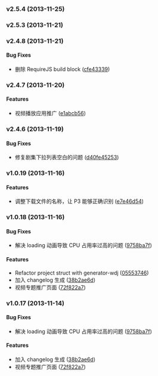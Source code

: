 <a name="v2.5.4"></a>
### v2.5.4 (2013-11-25)

<a name="v2.5.3"></a>
### v2.5.3 (2013-11-21)

<a name="v2.4.8"></a>
### v2.4.8 (2013-11-21)


#### Bug Fixes

* 删除 RequireJS build block ([cfe43339](https://github.com/wandoulabs/Oscar/commit/cfe43339ac2abf04bb353d4fe8809866f35a54f5))

<a name="v2.4.7"></a>
### v2.4.7 (2013-11-20)


#### Features

* 视频播放应用推广 ([e1abcb56](https://github.com/wandoulabs/Oscar/commit/e1abcb56cfb02dc68822bbb2e752ae4cf68ae0bf))

<a name="v2.4.6"></a>
### v2.4.6 (2013-11-19)


#### Bug Fixes

* 修复剧集下拉列表空白的问题 ([d40fe45253](https://github.com/wandoulabs/Oscar/commit/d40fe45253ab56ec08986110ae53801334a9f829))

<a name="v1.0.19"></a>
### v1.0.19 (2013-11-16)


#### Features

* 调整下载文件的名称，让 P3 能够正确识别 ([e7e46d54](https://github.com/wandoulabs/Oscar/commit/e7e46d5415ac3f966c93e3377b2463a15fdcac4f))

<a name="v1.0.18"></a>
### v1.0.18 (2013-11-16)


#### Bug Fixes

* 解决 loading 动画导致 CPU 占用率过高的问题 ([9758ba7f](https://github.com/wandoulabs/Oscar/commit/9758ba7ffe5126aaddfcf778b3f314f06332d13e))


#### Features

* Refactor project struct with generator-wdj ([05553746](https://github.com/wandoulabs/Oscar/commit/05553746b869730593cc64856cd5616c8991ed23))
* 加入 changelog 生成 ([38b2ae6d](https://github.com/wandoulabs/Oscar/commit/38b2ae6de3568b958e9c65601bd5a724858192d7))
* 视频专题推广页面 ([72f822a7](https://github.com/wandoulabs/Oscar/commit/72f822a7805e7840f772bec8a1b629a333e0b691))

<a name="v1.0.17"></a>
### v1.0.17 (2013-11-14)


#### Bug Fixes

* 解决 loading 动画导致 CPU 占用率过高的问题 ([9758ba7f](https://github.com/wandoulabs/Oscar/commit/9758ba7ffe5126aaddfcf778b3f314f06332d13e))


#### Features

* 加入 changelog 生成 ([38b2ae6d](https://github.com/wandoulabs/Oscar/commit/38b2ae6de3568b958e9c65601bd5a724858192d7))
* 视频专题推广页面 ([72f822a7](https://github.com/wandoulabs/Oscar/commit/72f822a7805e7840f772bec8a1b629a333e0b691))

